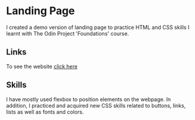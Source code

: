 # Landing Page

I created a demo version of landing page to practice HTML and CSS skills I learnt with The Odin Project 'Foundations' course.

## Links

To see the website [click here](https://itsakbargafurov.github.io/landing-page/)

## Skills

I have mostly used flexbox to position elements on the webpage. In addition, I practiced and acquired new CSS skills related to buttons, links, lists as well as fonts and colors.